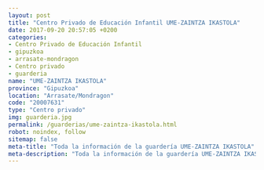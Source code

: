 ```yaml
---
layout: post
title: "Centro Privado de Educación Infantil UME-ZAINTZA IKASTOLA"
date: 2017-09-20 20:57:05 +0200
categories:
- Centro Privado de Educación Infantil
- gipuzkoa
- arrasate-mondragon
- Centro privado
- guarderia
name: "UME-ZAINTZA IKASTOLA"
province: "Gipuzkoa"
location: "Arrasate/Mondragon"
code: "20007631"
type: "Centro privado"
img: guarderia.jpg
permalink: /guarderias/ume-zaintza-ikastola.html
robot: noindex, follow
sitemap: false
meta-title: "Toda la información de la guardería UME-ZAINTZA IKASTOLA"
meta-description: "Toda la información de la guardería UME-ZAINTZA IKASTOLA"
---
```

